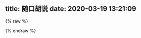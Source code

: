 title: 随口胡说
date: 2020-03-19 13:21:09
---
{% raw %}
<div id="h"></div>
<script src="https://cdn.jsdelivr.net/gh/HexoPlusPlus/HTalk@97e812a/dist/htalk.js"></script>
<script>
new htalk.init({
    id: "h",
    domain: "hpt.cyfan.workers.dev",
    love: true,
    lg: "success",
    recaptcha: "6Lc6tp8aAAAAAO7y-YkhZQ3eYYt8FZnBi873CTGD"
});



</script>

{% endraw %}
